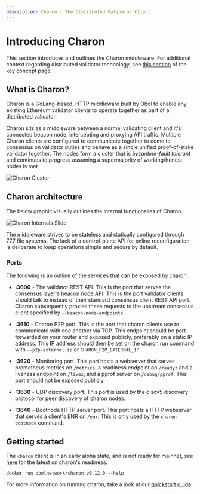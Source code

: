 ```yaml
---
description: Charon - The Distributed Validator Client
---
```


# Introducing Charon

This section introduces and outlines the Charon middleware. For additional context regarding distributed validator technology, see [this section](../int/key-concepts#distributed-validator) of the key concept page.

## What is Charon?

Charon is a GoLang-based, HTTP middleware built by Obol to enable any existing Ethereum validator clients to operate together as part of a distributed validator.

Charon sits as a middleware between a normal validating client and it's connected beacon node, intercepting and proxying API traffic. Multiple Charon clients are configured to communicate together to come to consensus on validator duties and behave as a single unified proof-of-stake validator together. The nodes form a cluster that is _byzantine-fault tolerant_ and continues to progress assuming a supermajority of working/honest nodes is met.

![Charon Cluster](/img/DVCluster.png)

## Charon architecture
The below graphic visually outlines the internal functionalies of Charon.

![Charon Internals Slide](/img/CharonInternals.png)

The middleware strives to be stateless and statically configured through 777 file systems. The lack of a control-plane API for online reconfiguration is deliberate to keep operations simple and secure by default. 

### Ports

The following is an outline of the services that can be exposed by charon.

- **:3600** - The validator REST API. This is the port that serves the consensus layer's [beacon node API](https://ethereum.github.io/beacon-APIs/). This is the port validator clients should talk to instead of their standard consensus client REST API port. Charon subsequently proxies these requests to the upstream consensus client specified by `--beacon-node-endpoints`.

- **:3610** - Charon P2P port. This is the port that charon clients use to communicate with one another via TCP. This endpoint should be port-forwarded on your router and exposed publicly, preferably on a static IP address. This IP address should then be set on the charon run command with `--p2p-external-ip` or `CHARON_P2P_EXTERNAL_IP`.

- **:3620** - Monitoring port. This port hosts a webserver that serves prometheus metrics on `/metrics`, a readiness endpoint on `/readyz` and a liveness endpoint on `/livez`, and a pprof server on `/debug/pprof`. This port should not be exposed publicly.

- **:3630** - UDP discovery port. This port is used by the discv5 discovery protocol for peer discovery of charon nodes.

- **:3640**  - Bootnode HTTP server port. This port hosts a HTTP webserver that serves a client's ENR on `/enr`. This is only used by the `charon bootnode` command. 

## Getting started

The `charon` client is in an early alpha state, and is not ready for mainnet, see [here](https://github.com/ObolNetwork/charon#supported-consensus-layer-clients) for the latest on charon's readiness.

```
docker run obolnetwork/charon:v0.12.0 --help
```

For more information on running charon, take a look at our [quickstart guide](../int/quickstart/index.md). 
